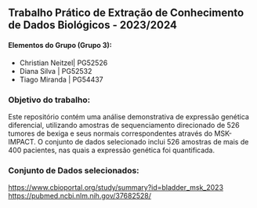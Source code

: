 ## Trabalho Prático de Extração de Conhecimento de Dados Biológicos - 2023/2024

#### Elementos do Grupo (Grupo 3):
- Christian Neitzel| PG52526
- Diana Silva | PG52532
- Tiago Miranda | PG54437

### Objetivo do trabalho:
Este repositório contém uma análise demonstrativa de expressão genética diferencial, utilizando amostras de sequenciamento direcionado de 526 tumores de bexiga e seus normais correspondentes através do MSK-IMPACT. O conjunto de dados selecionado inclui 526 amostras de mais de 400 pacientes, nas quais a expressão genética foi quantificada.

### Conjunto de Dados selecionados:
https://www.cbioportal.org/study/summary?id=bladder_msk_2023
https://pubmed.ncbi.nlm.nih.gov/37682528/
